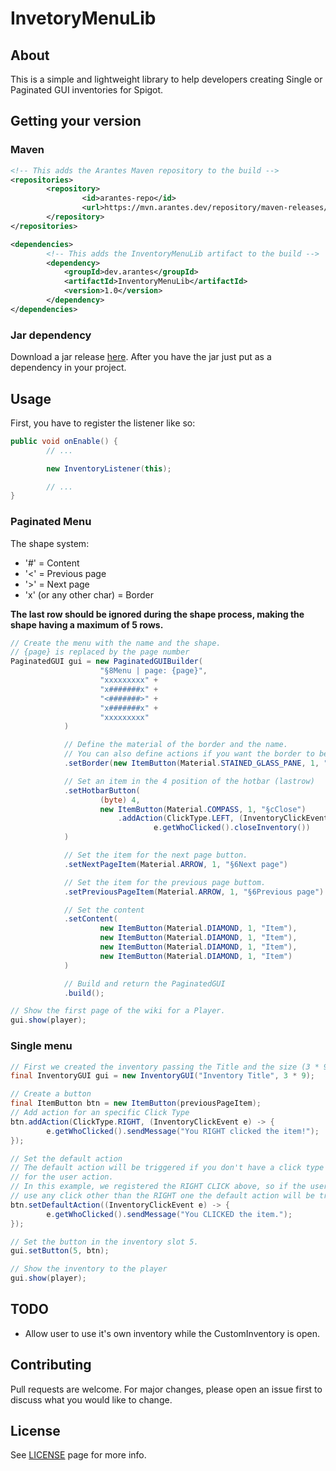 # InvetoryMenuLib

## About

This is a simple and lightweight library to help developers creating Single or Paginated GUI inventories for Spigot.

## Getting your version

### Maven

```xml
<!-- This adds the Arantes Maven repository to the build -->
<repositories>
        <repository>
                <id>arantes-repo</id>
                <url>https://mvn.arantes.dev/repository/maven-releases/</url>
        </repository>
</repositories>

<dependencies>
        <!-- This adds the InventoryMenuLib artifact to the build -->
        <dependency>
            <groupId>dev.arantes</groupId>
            <artifactId>InventoryMenuLib</artifactId>
            <version>1.0</version>
        </dependency>
</dependencies>
```

### Jar dependency

Download a jar release [here](https://github.com/arantesxyz/InventoryMenuLib/releases).
After you have the jar just put as a dependency in your project.

## Usage

First, you have to register the listener like so:

```java
public void onEnable() {
        // ...

        new InventoryListener(this);

        // ...
}
```

### Paginated Menu

The shape system:

-   '#' = Content
-   '<' = Previous page
-   '>' = Next page
-   'x' (or any other char) = Border

**The last row should be ignored during the shape process, making the shape having a maximum of 5 rows.**

```java
// Create the menu with the name and the shape.
// {page} is replaced by the page number
PaginatedGUI gui = new PaginatedGUIBuilder(
                    "§8Menu | page: {page}",
                    "xxxxxxxxx" +
                    "x#######x" +
                    "<#######>" +
                    "x#######x" +
                    "xxxxxxxxx"
            )

            // Define the material of the border and the name.
            // You can also define actions if you want the border to be clickable
            .setBorder(new ItemButton(Material.STAINED_GLASS_PANE, 1, "§eBorder", ""))

            // Set an item in the 4 position of the hotbar (lastrow)
            .setHotbarButton(
                    (byte) 4,
                    new ItemButton(Material.COMPASS, 1, "§cClose")
                        .addAction(ClickType.LEFT, (InventoryClickEvent e) ->
                                e.getWhoClicked().closeInventory())
            )

            // Set the item for the next page button.
            .setNextPageItem(Material.ARROW, 1, "§6Next page")

            // Set the item for the previous page buttom.
            .setPreviousPageItem(Material.ARROW, 1, "§6Previous page")

            // Set the content
            .setContent(
                    new ItemButton(Material.DIAMOND, 1, "Item"),
                    new ItemButton(Material.DIAMOND, 1, "Item"),
                    new ItemButton(Material.DIAMOND, 1, "Item"),
                    new ItemButton(Material.DIAMOND, 1, "Item")
            )

            // Build and return the PaginatedGUI
            .build();

// Show the first page of the wiki for a Player.
gui.show(player);
```

### Single menu

```java
// First we created the inventory passing the Title and the size (3 * 9 -> 3 row inventory).
final InventoryGUI gui = new InventoryGUI("Inventory Title", 3 * 9);

// Create a button
final ItemButton btn = new ItemButton(previousPageItem);
// Add action for an specific Click Type
btn.addAction(ClickType.RIGHT, (InventoryClickEvent e) -> {
        e.getWhoClicked().sendMessage("You RIGHT clicked the item!");
});

// Set the default action
// The default action will be triggered if you don't have a click type registered
// for the user action.
// In this example, we registered the RIGHT CLICK above, so if the user
// use any click other than the RIGHT one the default action will be triggered.
btn.setDefaultAction((InventoryClickEvent e) -> {
        e.getWhoClicked().sendMessage("You CLICKED the item.");
});

// Set the button in the inventory slot 5.
gui.setButton(5, btn);

// Show the inventory to the player
gui.show(player);
```

## TODO

-   Allow user to use it's own inventory while the CustomInventory is open.

## Contributing

Pull requests are welcome. For major changes, please open an issue first to discuss what you would like to change.

## License

See [LICENSE](https://github.com/arantesxyz/InventoryMenuLib/blob/master/LICENSE) page for more info.
